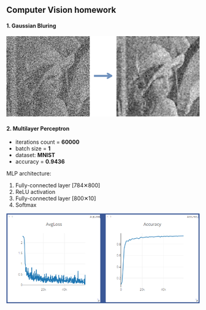 ## Computer Vision homework

#### 1. Gaussian Bluring

![Blur](/images/1.png?raw=true)

#### 2. Multilayer Perceptron

* iterations count = __60000__
* batch size = __1__ 
* dataset: __MNIST__
* accuracy = __0.9436__

MLP architecture:
1. Fully-connected layer [784✕800]
2. ReLU activation
3. Fully-connected layer [800✕10]
4. Softmax 

![MLP](/images/2.png?raw=true)
